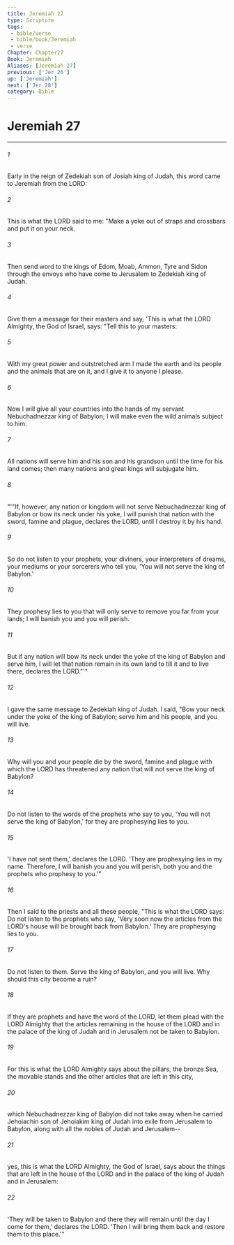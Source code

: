 ```yaml
---
title: Jeremiah 27
type: Scripture
tags:
 - bible/verse
 - bible/book/Jeremiah
 - verse
Chapter: Chapter27
Book: Jeremiah
Aliases: [Jeremiah 27]
previous: ['Jer 26']
up: ['Jeremiah']
next: ['Jer 28']
category: Bible
---
```

# Jeremiah 27

***


###### 1 
Early in the reign of Zedekiah son of Josiah king of Judah, this word came to Jeremiah from the LORD: 

###### 2 
This is what the LORD said to me: "Make a yoke out of straps and crossbars and put it on your neck. 

###### 3 
Then send word to the kings of Edom, Moab, Ammon, Tyre and Sidon through the envoys who have come to Jerusalem to Zedekiah king of Judah. 

###### 4 
Give them a message for their masters and say, 'This is what the LORD Almighty, the God of Israel, says: "Tell this to your masters: 

###### 5 
With my great power and outstretched arm I made the earth and its people and the animals that are on it, and I give it to anyone I please. 

###### 6 
Now I will give all your countries into the hands of my servant Nebuchadnezzar king of Babylon; I will make even the wild animals subject to him. 

###### 7 
All nations will serve him and his son and his grandson until the time for his land comes; then many nations and great kings will subjugate him. 

###### 8 
"'"If, however, any nation or kingdom will not serve Nebuchadnezzar king of Babylon or bow its neck under his yoke, I will punish that nation with the sword, famine and plague, declares the LORD, until I destroy it by his hand. 

###### 9 
So do not listen to your prophets, your diviners, your interpreters of dreams, your mediums or your sorcerers who tell you, 'You will not serve the king of Babylon.' 

###### 10 
They prophesy lies to you that will only serve to remove you far from your lands; I will banish you and you will perish. 

###### 11 
But if any nation will bow its neck under the yoke of the king of Babylon and serve him, I will let that nation remain in its own land to till it and to live there, declares the LORD."'" 

###### 12 
I gave the same message to Zedekiah king of Judah. I said, "Bow your neck under the yoke of the king of Babylon; serve him and his people, and you will live. 

###### 13 
Why will you and your people die by the sword, famine and plague with which the LORD has threatened any nation that will not serve the king of Babylon? 

###### 14 
Do not listen to the words of the prophets who say to you, 'You will not serve the king of Babylon,' for they are prophesying lies to you. 

###### 15 
'I have not sent them,' declares the LORD. 'They are prophesying lies in my name. Therefore, I will banish you and you will perish, both you and the prophets who prophesy to you.'" 

###### 16 
Then I said to the priests and all these people, "This is what the LORD says: Do not listen to the prophets who say, 'Very soon now the articles from the LORD's house will be brought back from Babylon.' They are prophesying lies to you. 

###### 17 
Do not listen to them. Serve the king of Babylon, and you will live. Why should this city become a ruin? 

###### 18 
If they are prophets and have the word of the LORD, let them plead with the LORD Almighty that the articles remaining in the house of the LORD and in the palace of the king of Judah and in Jerusalem not be taken to Babylon. 

###### 19 
For this is what the LORD Almighty says about the pillars, the bronze Sea, the movable stands and the other articles that are left in this city, 

###### 20 
which Nebuchadnezzar king of Babylon did not take away when he carried Jehoiachin son of Jehoiakim king of Judah into exile from Jerusalem to Babylon, along with all the nobles of Judah and Jerusalem-- 

###### 21 
yes, this is what the LORD Almighty, the God of Israel, says about the things that are left in the house of the LORD and in the palace of the king of Judah and in Jerusalem: 

###### 22 
'They will be taken to Babylon and there they will remain until the day I come for them,' declares the LORD. 'Then I will bring them back and restore them to this place.'" 
